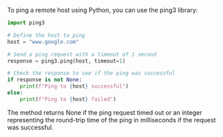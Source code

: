 To ping a remote host using Python, you can use the ping3 library:
```python
import ping3

# Define the host to ping
host = "www.google.com"

# Send a ping request with a timeout of 1 second
response = ping3.ping(host, timeout=1)

# Check the response to see if the ping was successful
if response is not None:
    print(f"Ping to {host} successful")
else:
    print(f"Ping to {host} failed")
```
The method returns None if the ping request timed out or an integer representing the round-trip time of the ping in milliseconds if the request was successful.
